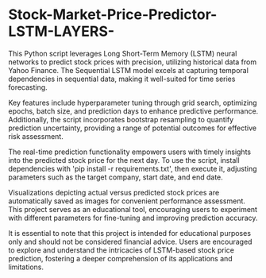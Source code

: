 # Stock-Market-Price-Predictor-LSTM-LAYERS-
This Python script leverages Long Short-Term Memory (LSTM) neural networks to predict stock prices with precision, utilizing historical data from Yahoo Finance. The Sequential LSTM model excels at capturing temporal dependencies in sequential data, making it well-suited for time series forecasting.

Key features include hyperparameter tuning through grid search, optimizing epochs, batch size, and prediction days to enhance predictive performance. Additionally, the script incorporates bootstrap resampling to quantify prediction uncertainty, providing a range of potential outcomes for effective risk assessment.

The real-time prediction functionality empowers users with timely insights into the predicted stock price for the next day. To use the script, install dependencies with 'pip install -r requirements.txt', then execute it, adjusting parameters such as the target company, start date, and end date.

Visualizations depicting actual versus predicted stock prices are automatically saved as images for convenient performance assessment. This project serves as an educational tool, encouraging users to experiment with different parameters for fine-tuning and improving prediction accuracy.

It is essential to note that this project is intended for educational purposes only and should not be considered financial advice. Users are encouraged to explore and understand the intricacies of LSTM-based stock price prediction, fostering a deeper comprehension of its applications and limitations.

